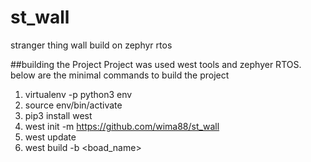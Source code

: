 # st_wall
stranger thing wall build on zephyr rtos

##building the Project 
Project was used west tools and zephyer RTOS. below are the minimal commands to build the project
1. virtualenv -p python3 env
2. source env/bin/activate
3. pip3 install west
4. west init -m https://github.com/wima88/st_wall
5. west update
6. west build -b <boad_name> 
